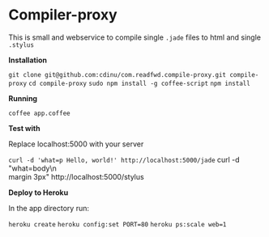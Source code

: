 Compiler-proxy
==============

This is small and webservice to compile single `.jade` files to html and single `.stylus`

**Installation**

`git clone git@github.com:cdinu/com.readfwd.compile-proxy.git compile-proxy`
`cd compile-proxy`
`sudo npm install -g coffee-script`
`npm install`


**Running**

`coffee app.coffee`

**Test with**

Replace localhost:5000 with your server

`curl -d 'what=p Hello, world!' http://localhost:5000/jade`
curl -d "what=body\n  
  margin 3px" http://localhost:5000/stylus


**Deploy to Heroku**

In the app directory run:

`heroku create`
`heroku config:set PORT=80`
`heroku ps:scale web=1`
